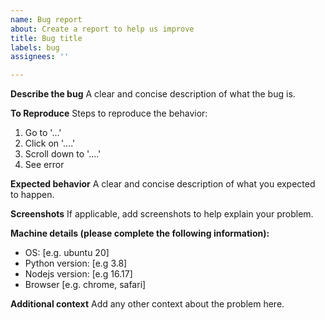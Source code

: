 ```yaml
---
name: Bug report
about: Create a report to help us improve
title: Bug title
labels: bug
assignees: ''

---
```


**Describe the bug**
A clear and concise description of what the bug is.

**To Reproduce**
Steps to reproduce the behavior:

1. Go to '...'
2. Click on '....'
3. Scroll down to '....'
4. See error

**Expected behavior**
A clear and concise description of what you expected to happen.

**Screenshots**
If applicable, add screenshots to help explain your problem.

**Machine details (please complete the following information):**

- OS: [e.g. ubuntu 20]
- Python version: [e.g 3.8]
- Nodejs version: [e.g 16.17]
- Browser [e.g. chrome, safari]

**Additional context**
Add any other context about the problem here.

